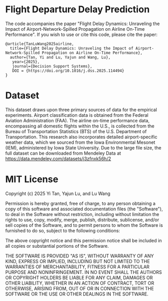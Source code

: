# Flight Departure Delay Prediction
The code accompanies the paper "Flight Delay Dynamics: Unraveling the Impact of Airport-Network-Spilled Propagation on Airline On-Time Performance". If you wish to use or cite this code, please cite the paper:

    @article{TanLuWang2025airline,
	  title={Flight Delay Dynamics: Unraveling the Impact of Airport-Network-Spilled Propagation on Airline On-Time Performance},
	  author={Tan, Yi and Lu, Yajun and Wang, Lu},
       year={2025},
       journal={Decision Support Systems},
       DOI = {https://doi.org/10.1016/j.dss.2025.114494}
    }


# Dataset
This dataset draws upon three primary sources of data for the empirical experiments. Airport classification data is obtained from the Federal Aviation Administration (FAA). The airline on-time performance data, encompassing all domestic flights within the U.S., is collected from the Bureau of Transportation Statistics (BTS) of the U.S. Department of Transportation. This research also incorporates detailed airport-specific weather data, which we sourced from the Iowa Environmental Mesonet (IEM), administered by Iowa State University. Due to the large file size, the full dataset can be downloaded from Mendeley Data at https://data.mendeley.com/datasets/j3zfnxk56h/2

# MIT License

Copyright (c) 2025 Yi Tan, Yajun Lu, and Lu Wang

Permission is hereby granted, free of charge, to any person obtaining a copy
of this software and associated documentation files (the "Software"), to deal
in the Software without restriction, including without limitation the rights
to use, copy, modify, merge, publish, distribute, sublicense, and/or sell
copies of the Software, and to permit persons to whom the Software is
furnished to do so, subject to the following conditions:

The above copyright notice and this permission notice shall be included in all
copies or substantial portions of the Software.

THE SOFTWARE IS PROVIDED "AS IS", WITHOUT WARRANTY OF ANY KIND, EXPRESS OR
IMPLIED, INCLUDING BUT NOT LIMITED TO THE WARRANTIES OF MERCHANTABILITY,
FITNESS FOR A PARTICULAR PURPOSE AND NONINFRINGEMENT. IN NO EVENT SHALL THE
AUTHORS OR COPYRIGHT HOLDERS BE LIABLE FOR ANY CLAIM, DAMAGES OR OTHER
LIABILITY, WHETHER IN AN ACTION OF CONTRACT, TORT OR OTHERWISE, ARISING FROM,
OUT OF OR IN CONNECTION WITH THE SOFTWARE OR THE USE OR OTHER DEALINGS IN THE
SOFTWARE.
